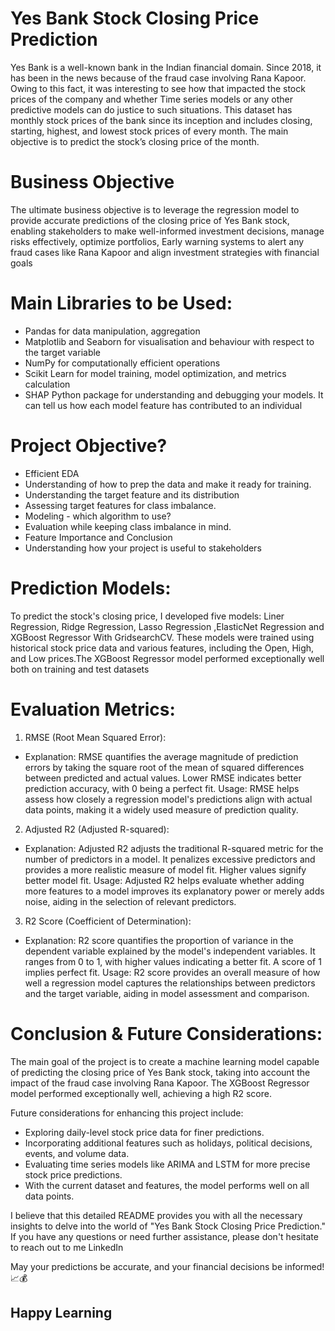 # Yes Bank Stock Closing Price Prediction
Yes Bank is a well-known bank in the Indian financial domain. Since 2018, it has been in the news because of the fraud case involving Rana Kapoor. Owing to this fact, it was interesting to see how that impacted the stock prices of the company and whether Time series models or any other predictive models can do justice to such situations. This dataset has monthly stock prices of the bank since its inception and includes closing, starting, highest, and lowest stock prices of every month. The main objective is to predict the stock’s closing price of the month.
# Business Objective
The ultimate business objective is to leverage the regression model to provide accurate predictions of the closing price of Yes Bank stock, enabling stakeholders to make well-informed investment decisions, manage risks effectively, optimize portfolios, Early warning systems to alert any fraud cases like Rana Kapoor and align investment strategies with financial goals
# Main Libraries to be Used:
* Pandas for data manipulation, aggregation
* Matplotlib and Seaborn for visualisation and behaviour with respect to the target variable
* NumPy for computationally efficient operations
* Scikit Learn for model training, model optimization, and metrics calculation
* SHAP Python package for understanding and debugging your models. It can tell us how each model feature has contributed to an individual
# Project Objective?
* Efficient EDA
* Understanding of how to prep the data and make it ready for training.
* Understanding the target feature and its distribution
* Assessing target features for class imbalance.
* Modeling - which algorithm to use?
* Evaluation while keeping class imbalance in mind.
* Feature Importance and Conclusion
* Understanding how your project is useful to stakeholders
# Prediction Models:
To predict the stock's closing price, I developed five models: Liner Regression, Ridge Regression, Lasso Regression ,ElasticNet Regression and XGBoost Regressor With GridsearchCV. These models were trained using historical stock price data and various features, including the Open, High, and Low prices.The XGBoost Regressor model performed exceptionally well both on training and test datasets
# Evaluation Metrics:
1. RMSE (Root Mean Squared Error):
* Explanation: RMSE quantifies the average magnitude of prediction errors by taking the square root of the mean of squared differences between predicted and actual values. Lower RMSE indicates better prediction accuracy, with 0 being a perfect fit.
Usage: RMSE helps assess how closely a regression model's predictions align with actual data points, making it a widely used measure of prediction quality.
2. Adjusted R2 (Adjusted R-squared):
* Explanation: Adjusted R2 adjusts the traditional R-squared metric for the number of predictors in a model. It penalizes excessive predictors and provides a more realistic measure of model fit. Higher values signify better model fit.
Usage: Adjusted R2 helps evaluate whether adding more features to a model improves its explanatory power or merely adds noise, aiding in the selection of relevant predictors.
3. R2 Score (Coefficient of Determination):
* Explanation: R2 score quantifies the proportion of variance in the dependent variable explained by the model's independent variables. It ranges from 0 to 1, with higher values indicating a better fit. A score of 1 implies perfect fit.
Usage: R2 score provides an overall measure of how well a regression model captures the relationships between predictors and the target variable, aiding in model assessment and comparison.
# Conclusion & Future Considerations:
The main goal of the project is to create a machine learning model capable of predicting the closing price of Yes Bank stock, taking into account the impact of the fraud case involving Rana Kapoor. The XGBoost Regressor model performed exceptionally well, achieving a high R2 score.

Future considerations for enhancing this project include:

* Exploring daily-level stock price data for finer predictions.
* Incorporating additional features such as holidays, political decisions, events, and volume data.
* Evaluating time series models like ARIMA and LSTM for more precise stock price predictions.
* With the current dataset and features, the model performs well on all data points.

I believe that this detailed README provides you with all the necessary insights to delve into the world of "Yes Bank Stock Closing Price Prediction." If you have any questions or need further assistance, please don't hesitate to reach out to me LinkedIn

May your predictions be accurate, and your financial decisions be informed! 📈💰

## Happy Learning
